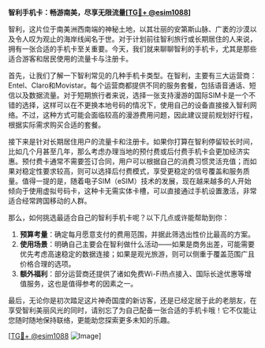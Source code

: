 **智利手机卡：畅游南美，尽享无限流量[[TG💪+ @esim1088](https://t.me/s/esim1088)]**

智利，这片位于南美洲西南端的神秘土地，以其壮丽的安第斯山脉、广袤的沙漠以及令人叹为观止的海岸线闻名于世。对于计划前往智利旅行或长期居住的人来说，拥有一张合适的手机卡至关重要。今天，我们就来聊聊智利的手机卡，尤其是那些适合游客和居民使用的流量卡与注册卡。

首先，让我们了解一下智利常见的几种手机卡类型。在智利，主要有三大运营商：Entel、Claro和Movistar。每个运营商都提供不同的服务套餐，包括语音通话、短信以及数据流量。对于短期旅行者来说，选择一张支持漫游的国际SIM卡是一个不错的选择，这样可以在不更换本地号码的情况下，使用自己的设备直接接入智利网络。不过，这种方式可能会面临较高的漫游费用问题，因此建议提前规划好行程，根据实际需求购买合适的套餐。

接下来是针对长期居住用户的流量卡和注册卡。如果你打算在智利停留较长时间，比如几个月甚至几年，那么考虑办理当地的预付费或后付费手机卡会更加经济实惠。预付费卡通常不需要签订合同，用户可以根据自己的消费习惯灵活充值；而如果对稳定性要求较高，则可以选择后付费模式，享受更稳定的信号覆盖和服务质量。值得一提的是，随着电子SIM（eSIM）技术的发展，现在越来越多的人开始倾向于使用虚拟号码卡，这种卡无需实体卡槽，可以直接通过手机设置激活，非常适合经常跨国移动的人群。

那么，如何挑选最适合自己的智利手机卡呢？以下几点或许能帮助到你：

1. **预算考量**：确定每月愿意支付的费用范围，并据此筛选出性价比最高的方案。
2. **使用场景**：明确自己主要会在智利做什么活动——如果是商务出差，可能需要优先考虑高速稳定的数据连接；如果是观光旅游，则可以侧重于覆盖范围广且价格合理的选项。
3. **额外福利**：部分运营商还提供了诸如免费Wi-Fi热点接入、国际长途优惠等增值服务，这也是值得参考的因素之一。

最后，无论你是初次踏足这片神奇国度的新访客，还是已经定居于此的老朋友，在享受智利美丽风光的同时，请别忘了为自己配备一张合适的手机卡哦！它不仅能让您随时随地保持联络，更能助您探索更多未知的乐趣。

[[TG💪+ @esim1088](https://t.me/s/esim1088) ![Image](https://i.postimg.cc/4NQfJmqS/Snipaste-2025-05-13-00-14-12.png)]
